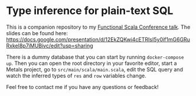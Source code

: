 # Type inference for plain-text SQL

This is a companion repository to my [Functional Scala Conference talk](https://www.functionalscala.com/authors-and-speakers/martin-kucera). The slides can be found here: <https://docs.google.com/presentation/d/12EkZQKwi4cETRIsI5y0if1mG6GRuRxkeI8p7iMUBivc/edit?usp=sharing>

There is a dummy database that you can start by running `docker-compose up`. Then you can open the root directory in your favorite editor, start a Metals project, go to `src/main/scala/main.scala`, edit the SQL query and watch the inferred types of `res` and `row` variables change.

Feel free to contact me if you have any questions or feedback!
